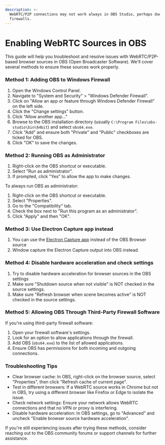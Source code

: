 ```yaml
---
description: >-
  WebRTC/P2P connections may not work always in OBS Studio, perhaps due to
  firewalls.
---
```


# Enabling WebRTC Sources in OBS

This guide will help you troubleshoot and resolve issues with WebRTC/P2P-based browser sources in OBS (Open Broadcaster Software). We'll cover several methods to ensure these sources work properly.

### Method 1: Adding OBS to Windows Firewall

1. Open the Windows Control Panel.
2. Navigate to "System and Security" > "Windows Defender Firewall".
3. Click on "Allow an app or feature through Windows Defender Firewall" on the left side.
4. Click the "Change settings" button.
5. Click "Allow another app..."
6. Browse to the OBS installation directory (usually `C:\Program Files\obs-studio\bin\64bit`) and select `obs64.exe`.
7. Click "Add" and ensure both "Private" and "Public" checkboxes are ticked for OBS.
8. Click "OK" to save the changes.

### Method 2: Running OBS as Administrator

1. Right-click on the OBS shortcut or executable.
2. Select "Run as administrator".
3. If prompted, click "Yes" to allow the app to make changes.

To always run OBS as administrator:

1. Right-click on the OBS shortcut or executable.
2. Select "Properties".
3. Go to the "Compatibility" tab.
4. Check the box next to "Run this program as an administrator".
5. Click "Apply" and then "OK".

### Method 3: Use Electron Capture app instead

1. You can use the [Electron Capture app](https://docs.vdo.ninja/steves-helper-apps/electron-capture) instead of the OBS Browser source
2. Window capture the Electron Capture output into OBS instead.

### Method 4: Disable hardware acceleration and check settings

1. Try to disable hardware acceleration for browser sources in the OBS settings
2. Make sure "Shutdown source when not visible" is NOT checked in the source settings.
3. Make sure "Refresh browser when scene becomes active" is NOT checked in the source settings.

### Method 5: Allowing OBS Through Third-Party Firewall Software

If you're using third-party firewall software:

1. Open your firewall software's settings.
2. Look for an option to allow applications through the firewall.
3. Add OBS (`obs64.exe`) to the list of allowed applications.
4. Ensure OBS has permissions for both incoming and outgoing connections.

### Troubleshooting Tips

* Clear browser cache: In OBS, right-click on the browser source, select "Properties", then click "Refresh cache of current page".
* Test in different browsers: If a WebRTC source works in Chrome but not in OBS, try using a different browser like Firefox or Edge to isolate the issue.
* Check network settings: Ensure your network allows WebRTC connections and that no VPN or proxy is interfering.
* Disable hardware acceleration: In OBS settings, go to "Advanced" and uncheck "Enable browser source hardware acceleration".

If you're still experiencing issues after trying these methods, consider reaching out to the OBS community forums or support channels for further assistance.
